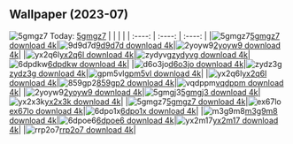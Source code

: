 ## Wallpaper (2023-07)
![5gmgz7](https://w.wallhaven.cc/full/5g/wallhaven-5gmgz7.png) Today: [5gmgz7](https://th.wallhaven.cc/small/5g/5gmgz7.jpg)
|      |      |      |
| :----: | :----: | :----: |
|![5gmgz7](https://th.wallhaven.cc/small/5g/5gmgz7.jpg)[5gmgz7 download 4k](https://wallhaven.cc/w/5gmgz7)|![9d9d7d](https://th.wallhaven.cc/small/9d/9d9d7d.jpg)[9d9d7d download 4k](https://wallhaven.cc/w/9d9d7d)|![2yoyw9](https://th.wallhaven.cc/small/2y/2yoyw9.jpg)[2yoyw9 download 4k](https://wallhaven.cc/w/2yoyw9)|
|![yx2q6l](https://th.wallhaven.cc/small/yx/yx2q6l.jpg)[yx2q6l download 4k](https://wallhaven.cc/w/yx2q6l)|![zydyvg](https://th.wallhaven.cc/small/zy/zydyvg.jpg)[zydyvg download 4k](https://wallhaven.cc/w/zydyvg)|![6dpdkw](https://th.wallhaven.cc/small/6d/6dpdkw.jpg)[6dpdkw download 4k](https://wallhaven.cc/w/6dpdkw)|
|![d6o3jo](https://th.wallhaven.cc/small/d6/d6o3jo.jpg)[d6o3jo download 4k](https://wallhaven.cc/w/d6o3jo)|![zydz3g](https://th.wallhaven.cc/small/zy/zydz3g.jpg)[zydz3g download 4k](https://wallhaven.cc/w/zydz3g)|![gpm5vl](https://th.wallhaven.cc/small/gp/gpm5vl.jpg)[gpm5vl download 4k](https://wallhaven.cc/w/gpm5vl)|
|![yx2q6l](https://th.wallhaven.cc/small/yx/yx2q6l.jpg)[yx2q6l download 4k](https://wallhaven.cc/w/yx2q6l)|![859gp2](https://th.wallhaven.cc/small/85/859gp2.jpg)[859gp2 download 4k](https://wallhaven.cc/w/859gp2)|![vqdppm](https://th.wallhaven.cc/small/vq/vqdppm.jpg)[vqdppm download 4k](https://wallhaven.cc/w/vqdppm)|
|![2yoyw9](https://th.wallhaven.cc/small/2y/2yoyw9.jpg)[2yoyw9 download 4k](https://wallhaven.cc/w/2yoyw9)|![5gmgj3](https://th.wallhaven.cc/small/5g/5gmgj3.jpg)[5gmgj3 download 4k](https://wallhaven.cc/w/5gmgj3)|![yx2x3k](https://th.wallhaven.cc/small/yx/yx2x3k.jpg)[yx2x3k download 4k](https://wallhaven.cc/w/yx2x3k)|
|![5gmgz7](https://th.wallhaven.cc/small/5g/5gmgz7.jpg)[5gmgz7 download 4k](https://wallhaven.cc/w/5gmgz7)|![ex67lo](https://th.wallhaven.cc/small/ex/ex67lo.jpg)[ex67lo download 4k](https://wallhaven.cc/w/ex67lo)|![6dpo1x](https://th.wallhaven.cc/small/6d/6dpo1x.jpg)[6dpo1x download 4k](https://wallhaven.cc/w/6dpo1x)|
|![m3g9m8](https://th.wallhaven.cc/small/m3/m3g9m8.jpg)[m3g9m8 download 4k](https://wallhaven.cc/w/m3g9m8)|![6dpoe6](https://th.wallhaven.cc/small/6d/6dpoe6.jpg)[6dpoe6 download 4k](https://wallhaven.cc/w/6dpoe6)|![yx2m17](https://th.wallhaven.cc/small/yx/yx2m17.jpg)[yx2m17 download 4k](https://wallhaven.cc/w/yx2m17)|
|![rrp2o7](https://th.wallhaven.cc/small/rr/rrp2o7.jpg)[rrp2o7 download 4k](https://wallhaven.cc/w/rrp2o7)|